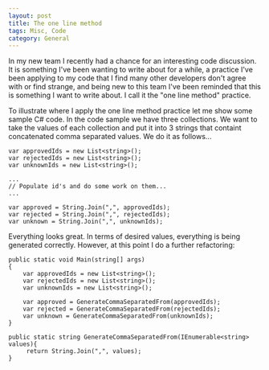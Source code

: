 ```yaml
---
layout: post
title: The one line method
tags: Misc, Code
category: General
---
```

In my new team I recently had a chance for an interesting code discussion. It is something I've been wanting to write about for a while, a practice I've been applying to my code that I find many other developers don't agree with or find strange, and being new to this team I've been reminded that this is something I want to write about. I call it the "one line method" practice.

To illustrate where I apply the one line method practice let me show some sample C# code. In the code sample we have three collections. We want to take the values of each collection and put it into 3 strings that containt concatenated comma separated values. We do it as follows...

~~~
var approvedIds = new List<string>();
var rejectedIds = new List<string>();
var unknownIds = new List<string>();

...
// Populate id's and do some work on them...
...

var approved = String.Join(",", approvedIds);
var rejected = String.Join(",", rejectedIds);
var unknown = String.Join(",", unknownIds);
~~~

Everything looks great. In terms of desired values, everything is being generated correctly. However, at this point I do a further refactoring:

~~~
public static void Main(string[] args)
{
	var approvedIds = new List<string>();
	var rejectedIds = new List<string>();
	var unknownIds = new List<string>();

	var approved = GenerateCommaSeparatedFrom(approvedIds);
	var rejected = GenerateCommaSeparatedFrom(rejectedIds);
	var unknown = GenerateCommaSeparatedFrom(unknownIds);
}

public static string GenerateCommaSeparatedFrom(IEnumerable<string> values){
	 return String.Join(",", values);
}
~~~
